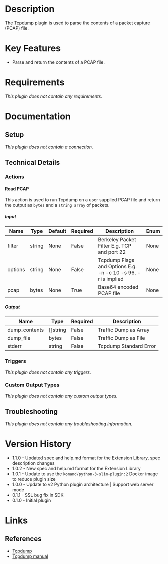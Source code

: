 # Description

The [Tcpdump](http://www.tcpdump.org) plugin is used to parse the contents of a packet capture (PCAP) file.

# Key Features

* Parse and return the contents of a PCAP file.

# Requirements

_This plugin does not contain any requirements._

# Documentation

## Setup

_This plugin does not contain a connection._

## Technical Details

### Actions

#### Read PCAP

This action is used to run Tcpdump on a user supplied PCAP file and return the output as `bytes` and a `string array` of packets.

##### Input

|Name|Type|Default|Required|Description|Enum|
|----|----|-------|--------|-----------|----|
|filter|string|None|False|Berkeley Packet Filter E.g. TCP and port 22|None|
|options|string|None|False|Tcpdump Flags and Options E.g. -n -c 10 -s 96. -r is implied|None|
|pcap|bytes|None|True|Base64 encoded PCAP file|None|

##### Output

|Name|Type|Required|Description|
|----|----|--------|-----------|
|dump_contents|[]string|False|Traffic Dump as Array|
|dump_file|bytes|False|Traffic Dump as File|
|stderr|string|False|Tcpdump Standard Error|

### Triggers

_This plugin does not contain any triggers._

### Custom Output Types

_This plugin does not contain any custom output types._

## Troubleshooting

_This plugin does not contain any troubleshooting information._

# Version History

* 1.1.0 - Updated spec and help.md format for the Extension Library, spec description changes
* 1.0.2 - New spec and help.md format for the Extension Library
* 1.0.1 - Update to use the `komand/python-3-slim-plugin:2` Docker image to reduce plugin size
* 1.0.0 - Update to v2 Python plugin architecture | Support web server mode
* 0.1.1 - SSL bug fix in SDK
* 0.1.0 - Initial plugin

# Links

## References

* [Tcpdump](http://www.tcpdump.org)
* [Tcpdump manual](http://www.tcpdump.org/tcpdump_man.html)

